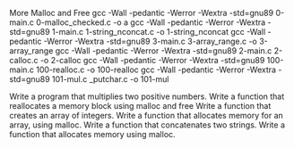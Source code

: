 More Malloc and Free
gcc -Wall -pedantic -Werror -Wextra -std=gnu89 0-main.c 0-malloc_checked.c -o a
gcc -Wall -pedantic -Werror -Wextra -std=gnu89 1-main.c 1-string_nconcat.c -o 1-string_nconcat
gcc -Wall -pedantic -Werror -Wextra -std=gnu89 3-main.c 3-array_range.c -o 3-array_range
gcc -Wall -pedantic -Werror -Wextra -std=gnu89 2-main.c 2-calloc.c -o 2-calloc
gcc -Wall -pedantic -Werror -Wextra -std=gnu89 100-main.c 100-realloc.c -o 100-realloc
gcc -Wall -pedantic -Werror -Wextra -std=gnu89 101-mul.c _putchar.c -o 101-mul

Write a program that multiplies two positive numbers.
Write a function that reallocates a memory block using malloc and free
Write a function that creates an array of integers.
Write a function that allocates memory for an array, using malloc.
Write a function that concatenates two strings.
Write a function that allocates memory using malloc.

